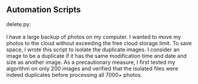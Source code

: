## Automation Scripts

delete.py: <br/><br/>
I have a large backup of photos on my computer. I wanted to move my photos to the cloud without exceeding the free cloud storage limit. To save space, I wrote this script to isolate the duplicate images. I consider an image to be a duplicate if it has the same modification time and date and size as another image. As a precautionary measure, I first tested my algorithm on only 200 images and verified that the isolated files were indeed duplicates before processing all 7000+ photos.

